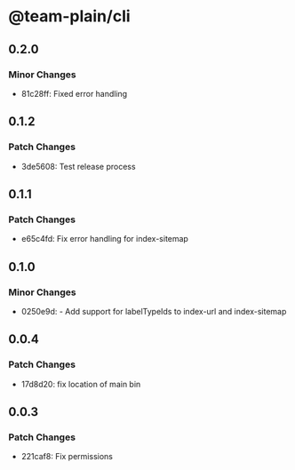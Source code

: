 # @team-plain/cli

## 0.2.0

### Minor Changes

- 81c28ff: Fixed error handling

## 0.1.2

### Patch Changes

- 3de5608: Test release process

## 0.1.1

### Patch Changes

- e65c4fd: Fix error handling for index-sitemap

## 0.1.0

### Minor Changes

- 0250e9d: - Add support for labelTypeIds to index-url and index-sitemap

## 0.0.4

### Patch Changes

- 17d8d20: fix location of main bin

## 0.0.3

### Patch Changes

- 221caf8: Fix permissions
